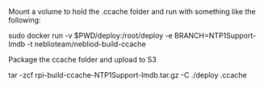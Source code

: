 Mount a volume to hold the .ccache folder and run with something like the following:

sudo docker run -v $PWD/deploy:/root/deploy -e BRANCH=NTP1Support-lmdb -t neblioteam/nebliod-build-ccache

Package the ccache folder and upload to S3

tar -zcf rpi-build-ccache-NTP1Support-lmdb.tar.gz -C ./deploy .ccache